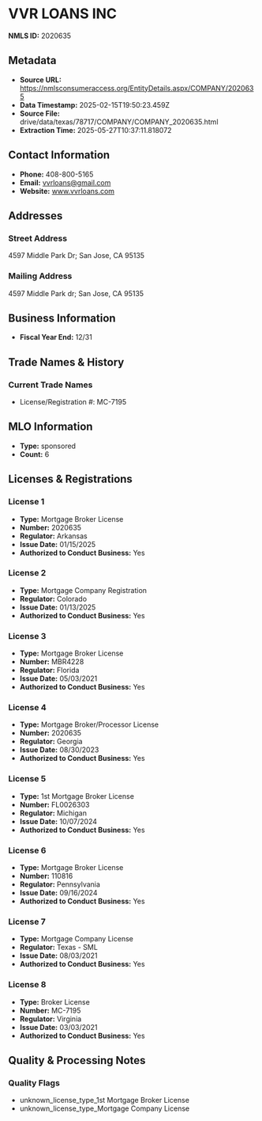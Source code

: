 # VVR LOANS INC

**NMLS ID:** 2020635

## Metadata
- **Source URL:** https://nmlsconsumeraccess.org/EntityDetails.aspx/COMPANY/2020635
- **Data Timestamp:** 2025-02-15T19:50:23.459Z
- **Source File:** drive/data/texas/78717/COMPANY/COMPANY_2020635.html
- **Extraction Time:** 2025-05-27T10:37:11.818072

## Contact Information
- **Phone:** 408-800-5165
- **Email:** vvrloans@gmail.com
- **Website:** www.vvrloans.com

## Addresses
### Street Address
4597 Middle Park Dr; San Jose, CA 95135

### Mailing Address
4597 Middle Park dr; San Jose, CA 95135

## Business Information
- **Fiscal Year End:** 12/31

## Trade Names & History
### Current Trade Names
- License/Registration #: MC-7195

## MLO Information
- **Type:** sponsored
- **Count:** 6

## Licenses & Registrations

### License 1
- **Type:** Mortgage Broker License
- **Number:** 2020635
- **Regulator:** Arkansas
- **Issue Date:** 01/15/2025
- **Authorized to Conduct Business:** Yes

### License 2
- **Type:** Mortgage Company Registration
- **Regulator:** Colorado
- **Issue Date:** 01/13/2025
- **Authorized to Conduct Business:** Yes

### License 3
- **Type:** Mortgage Broker License
- **Number:** MBR4228
- **Regulator:** Florida
- **Issue Date:** 05/03/2021
- **Authorized to Conduct Business:** Yes

### License 4
- **Type:** Mortgage Broker/Processor License
- **Number:** 2020635
- **Regulator:** Georgia
- **Issue Date:** 08/30/2023
- **Authorized to Conduct Business:** Yes

### License 5
- **Type:** 1st Mortgage Broker License
- **Number:** FL0026303
- **Regulator:** Michigan
- **Issue Date:** 10/07/2024
- **Authorized to Conduct Business:** Yes

### License 6
- **Type:** Mortgage Broker License
- **Number:** 110816
- **Regulator:** Pennsylvania
- **Issue Date:** 09/16/2024
- **Authorized to Conduct Business:** Yes

### License 7
- **Type:** Mortgage Company License
- **Regulator:** Texas - SML
- **Issue Date:** 08/03/2021
- **Authorized to Conduct Business:** Yes

### License 8
- **Type:** Broker License
- **Number:** MC-7195
- **Regulator:** Virginia
- **Issue Date:** 03/03/2021
- **Authorized to Conduct Business:** Yes

## Quality & Processing Notes
### Quality Flags
- unknown_license_type_1st Mortgage Broker License
- unknown_license_type_Mortgage Company License
